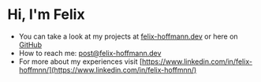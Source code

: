 <h1 align="left">Hi, I'm Felix</h1>

- You can take a look at my projects at [felix-hoffmann.dev](https://felix-hoffmann.dev/) or here on [GitHub](https://github.com/felixhoffmnn)
- How to reach me: post@felix-hoffmann.dev
- For more about my experiences visit [https://www.linkedin.com/in/felix-hoffmnn/](https://www.linkedin.com/in/felix-hoffmnn/)
